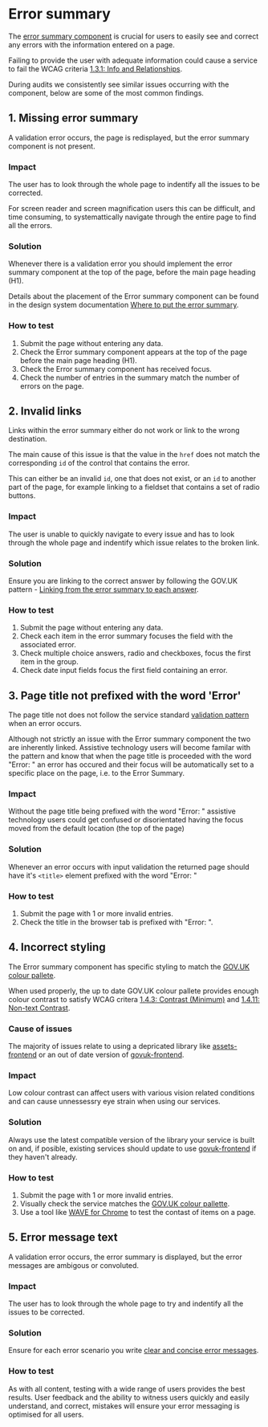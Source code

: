 # Error summary

The [error summary component](https://design-system.service.gov.uk/components/error-summary/) is crucial for users to easily see and correct any errors with the information entered on a page.

Failing to provide the user with adequate information could cause a service to fail the WCAG criteria [1.3.1: Info and Relationships](https://www.w3.org/WAI/WCAG21/Understanding/info-and-relationships).

During audits we consistently see similar issues occurring with the component, below are some of the most common findings.  

## 1. Missing error summary

A validation error occurs, the page is redisplayed, but the error summary component is not present.

### Impact

The user has to look through the whole page to indentify all the issues to be corrected.

For screen reader and screen magnification users this can be difficult, and time consuming, to systemattically navigate through the entire page to find all the errors.

### Solution

Whenever there is a validation error you should implement the error summary component at the top of the page, before the main page heading (H1).

Details about the placement of the Error summary component can be found in the design system documentation [Where to put the error summary](https://design-system.service.gov.uk/components/error-summary/#where-to-put-the-error-summary).

### How to test

1. Submit the page without entering any data.
2. Check the Error summary component appears at the top of the page before the main page heading (H1).
3. Check the Error summary component has received focus.
4. Check the number of entries in the summary match the number of errors on the page.

## 2. Invalid links 

Links within the error summary either do not work or link to the wrong destination.

The main cause of this issue is that the value in the `href` does not match the corresponding `id` of the control that contains the error.

This can either be an invalid `id`, one that does not exist, or an `id` to another part of the page, for example linking to a fieldset that contains a set of radio buttons.

### Impact

The user is unable to quickly navigate to every issue and has to look through the whole page and indentify which issue relates to the broken link.

### Solution

Ensure you are linking to the correct answer by following the GOV.UK pattern - [Linking from the error summary to each answer](https://design-system.service.gov.uk/components/error-summary#linking-from-the-error-summary-to-each-answer).

### How to test

1. Submit the page without entering any data.
2. Check each item in the error summary focuses the field with the associated error.
3. Check multiple choice answers, radio and checkboxes, focus the first item in the group.
4. Check date input fields focus the first field containing an error.


## 3. Page title not prefixed with the word 'Error'

The page title not does not follow the service standard [validation pattern](https://design-system.service.gov.uk/patterns/validation/) when an error occurs.

Although not strictly an issue with the Error summary component the two are inherently linked. Assistive technology users will become familar with the pattern and know that when the page title is proceeded with the word "Error: " an error has occured and their focus will be automatically set to a specific place on the page, i.e. to the Error Summary.

### Impact

Without the page title being prefixed with the word "Error: " assistive technology users could get confused or disorientated having the focus moved from the default location (the top of the page)

### Solution

Whenever an error occurs with input validation the returned page should have it's `<title>` element prefixed with the word "Error: "

### How to test

1. Submit the page with 1 or more invalid entries.
2. Check the title in the browser tab is prefixed with "Error: ".

## 4. Incorrect styling

The Error summary component has specific styling to match the [GOV.UK colour pallete](https://design-system.service.gov.uk/styles/colour/).

When used properly, the up to date GOV.UK colour pallete provides enough colour contrast to satisfy WCAG critera [1.4.3: Contrast (Minimum)](https://www.w3.org/WAI/WCAG21/Understanding/contrast-minimum) and [1.4.11: Non-text Contrast](https://www.w3.org/WAI/WCAG21/Understanding/non-text-contrast).

### Cause of issues

The majority of issues relate to using a depricated library like [assets-frontend](https://github.com/hmrc/assets-frontend) or an out of date version of [govuk-frontend](https://github.com/alphagov/govuk-frontend/).

### Impact

Low colour contrast can affect users with various vision related conditions and can cause unnessessry eye strain when using our services. 

### Solution

Always use the latest compatible version of the library your service is built on and, if posible, existing services should update to use [govuk-frontend](https://github.com/alphagov/govuk-frontend/) if they haven't already.

### How to test

1. Submit the page with 1 or more invalid entries.
2. Visually check the service matches the [GOV.UK colour pallette](https://design-system.service.gov.uk/styles/colour/).
3. Use a tool like [WAVE for Chrome](https://chrome.google.com/webstore/detail/wave-evaluation-tool/jbbplnpkjmmeebjpijfedlgcdilocofh) to test the contast of items on a page.

## 5. Error message text

A validation error occurs, the error summary is displayed, but the error messages are ambigous or convoluted. 

### Impact

The user has to look through the whole page to try and indentify all the issues to be corrected.

### Solution

Ensure for each error scenario you write [clear and concise error messages](https://design-system.service.gov.uk/components/error-message#be-clear-and-concise).

### How to test

As with all content, testing with a wide range of users provides the best results. User feedback and the ability to witness users quickly and easily understand, and correct, mistakes will ensure your error messaging is optimised for all users.

